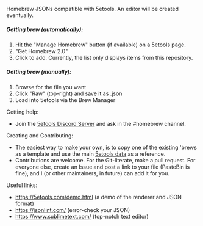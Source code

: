 Homebrew JSONs compatible with 5etools. An editor will be created eventually.

##### Getting brew (automatically):
1. Hit the "Manage Homebrew" button (if available) on a 5etools page.
2. "Get Homebrew 2.0"
3. Click to add. Currently, the list only displays items from this repository. 

##### Getting brew (manually):
1. Browse for the file you want
2. Click "Raw" (top-right) and save it as .json
3. Load into 5etools via the Brew Manager

Getting help:

- Join the [5etools Discord Server](https://discord.gg/v3AXzcW) and ask in the #homebrew channel.

Creating and Contributing:

- The easiest way to make your own, is to copy one of the existing 'brews as a template and use the main [5etools data](https://github.com/TheGiddyLimit/TheGiddyLimit.github.io/tree/master/data) as a reference.
- Contributions are welcome. For the Git-literate, make a pull request. For everyone else, create an Issue and post a link to your file (PasteBin is fine), and I (or other maintainers, in future) can add it for you.

Useful links:

 - https://5etools.com/demo.html (a demo of the renderer and JSON format)
 - https://jsonlint.com/ (error-check your JSON)
 - https://www.sublimetext.com/ (top-notch text editor)
